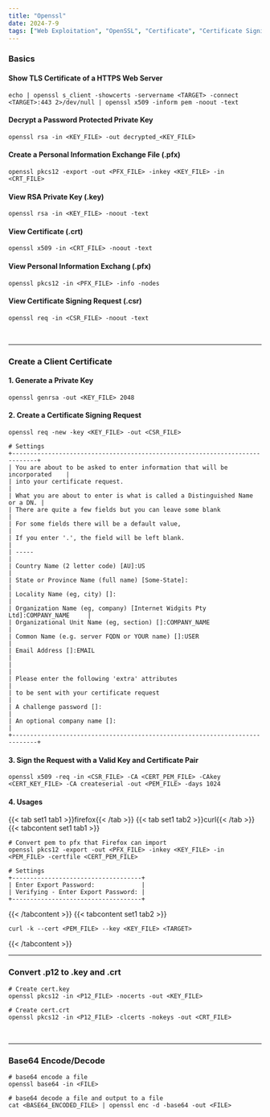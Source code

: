 ```yaml
---
title: "Openssl"
date: 2024-7-9
tags: ["Web Exploitation", "OpenSSL", "Certificate", "Certificate Signing Request", "TLS", "CSR", "PEM", "P12", "Key", "CRT", "RSA", "PFX"]
---
```


### Basics

#### Show TLS Certificate of a HTTPS Web Server

```console
echo | openssl s_client -showcerts -servername <TARGET> -connect <TARGET>:443 2>/dev/null | openssl x509 -inform pem -noout -text
```

#### Decrypt a Password Protected Private Key

```console
openssl rsa -in <KEY_FILE> -out decrypted_<KEY_FILE>   
```

#### Create a Personal Information Exchange File (.pfx)

```console
openssl pkcs12 -export -out <PFX_FILE> -inkey <KEY_FILE> -in <CRT_FILE>
```

#### View RSA Private Key (.key)

```console
openssl rsa -in <KEY_FILE> -noout -text
```

#### View Certificate (.crt)

```console
openssl x509 -in <CRT_FILE> -noout -text
``` 

#### View Personal Information Exchang (.pfx)

```console
openssl pkcs12 -in <PFX_FILE> -info -nodes
```

#### View Certificate Signing Request (.csr)

```console
openssl req -in <CSR_FILE> -noout -text
```

<br>

---

### Create a Client Certificate

#### 1. Generate a Private Key

```console
openssl genrsa -out <KEY_FILE> 2048                                                      
```

#### 2. Create a Certificate Signing Request 

```console
openssl req -new -key <KEY_FILE> -out <CSR_FILE>
```

```console {class="sample-code"}
# Settings
+-----------------------------------------------------------------------------+
| You are about to be asked to enter information that will be incorporated    |
| into your certificate request.                                              |
| What you are about to enter is what is called a Distinguished Name or a DN. |
| There are quite a few fields but you can leave some blank                   |
| For some fields there will be a default value,                              |
| If you enter '.', the field will be left blank.                             |
| -----                                                                       |
| Country Name (2 letter code) [AU]:US                                        |
| State or Province Name (full name) [Some-State]:                            |
| Locality Name (eg, city) []:                                                |
| Organization Name (eg, company) [Internet Widgits Pty Ltd]:COMPANY_NAME     |
| Organizational Unit Name (eg, section) []:COMPANY_NAME                      |
| Common Name (e.g. server FQDN or YOUR name) []:USER                         |
| Email Address []:EMAIL                                                      |
|                                                                             |
| Please enter the following 'extra' attributes                               |
| to be sent with your certificate request                                    |
| A challenge password []:                                                    |
| An optional company name []:                                                |
+-----------------------------------------------------------------------------+
```

#### 3. Sign the Request with a Valid Key and Certificate Pair

```console
openssl x509 -req -in <CSR_FILE> -CA <CERT_PEM_FILE> -CAkey <CERT_KEY_FILE> -CA createserial -out <PEM_FILE> -days 1024
```

#### 4. Usages

{{< tab set1 tab1 >}}firefox{{< /tab >}}
{{< tab set1 tab2 >}}curl{{< /tab >}}
{{< tabcontent set1 tab1 >}}

```console
# Convert pem to pfx that Firefox can import
openssl pkcs12 -export -out <PFX_FILE> -inkey <KEY_FILE> -in <PEM_FILE> -certfile <CERT_PEM_FILE>
```

```console {class="sample-code"}
# Settings
+------------------------------------+
| Enter Export Password:             |
| Verifying - Enter Export Password: |
+------------------------------------+
```

{{< /tabcontent >}}
{{< tabcontent set1 tab2 >}}

```console
curl -k --cert <PEM_FILE> --key <KEY_FILE> <TARGET>
```

{{< /tabcontent >}}

---

### Convert .p12 to .key and .crt

```console
# Create cert.key
openssl pkcs12 -in <P12_FILE> -nocerts -out <KEY_FILE>
```

```console
# Create cert.crt
openssl pkcs12 -in <P12_FILE> -clcerts -nokeys -out <CRT_FILE>
```

<br>

---

### Base64 Encode/Decode

```console
# base64 encode a file
openssl base64 -in <FILE>
```

```console
# base64 decode a file and output to a file
cat <BASE64_ENCODED_FILE> | openssl enc -d -base64 -out <FILE>
```
